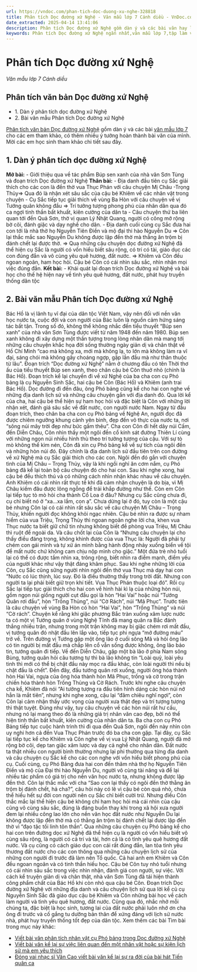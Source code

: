 ```yaml
---
url: https://vndoc.com/phan-tich-doc-duong-xu-nghe-328818
title: Phân tích Dọc đường xứ Nghệ - Văn mẫu lớp 7 Cánh diều - VnDoc.com
date_extracted: 2025-04-14 13:41:06
description: Phân tích Dọc đường xứ Nghệ gồm dàn ý và các bài văn hay lớp 7, cho các em tham khảo và có thêm ý tưởng làm bài.
keywords: Phân tích Dọc đường xứ Nghệ ngắn nhất,văn mẫu lớp 7,tập làm văn lớp 7,ngữ văn 7,buổi học cuối cùng,ngu van 7,văn 7,văn 7 cánh diều,ngữ văn 7 cánh diều,Phân tích văn bản Dọc đường xứ Nghệ ngắn gọn,Phân tích Dọc đường xứ Nghệ,dàn ý Phân tích Dọc đường xứ Nghệ
---
```


# Phân tích Dọc đường xứ Nghệ
 _Văn mẫu lớp 7 Cánh diều_
## Phân tích văn bản Dọc đường xứ Nghệ
  * 1\. Dàn ý phân tích dọc đường xứ Nghệ 
  * 2\. Bài văn mẫu Phân tích Dọc đường xứ Nghệ

[Phân tích văn bản Dọc đường xứ Nghệ](<https://vndoc.com/phan-tich-doc-duong-xu-nghe-328818>) gồm dàn ý và các bài [văn mẫu lớp 7](<https://vndoc.com/van-mau-lop7>) cho các em tham khảo, có thêm nhiều ý tưởng hoàn thành bài văn của mình. Mời các em học sinh tham khảo chi tiết sau đây.
## **1\. Dàn ý phân tích dọc đường xứ Nghệ**
**Mở bài:**
\- Giới thiệu qua về tác phẩm Búp sen xanh của nhà văn Sơn Tùng và đoạn trích Dọc đường xứ Nghệ
**Thân bài:**
\- Địa danh đầu tiên cụ Sắc giải thích cho các con là đền thờ vua Thục Phán với câu chuyện Mị Châu -Trọng Thủy=> Qua đó là nhận xét sâu sắc của cậu bé Khiêm về các nhân vật trong chuyện
\- Cụ Sắc tiếp tục giải thích về vùng Ba Hòn với câu chuyện về vị Tướng quân không đầu => Trí tưởng tượng phong phú của nhân dân qua đó ca ngợi tinh thần bất khuất, kiên cường của dân ta
\- Câu chuyện thứ ba liên quan tới đền Quả Sơn, thờ vị quan Lý Nhật Quang, người có công mở rộng bờ cõi, đánh giặc và dạy nghề cho dân.
\- Địa danh cuối cùng cụ Sắc đưa hai con tới là nhà thờ họ Nguyễn Tiên Điền và mộ đại thi hào Nguyễn Du => Côn lại thắc mắc sao Nguyễn Du không được lập đền thờ mà thằng ăn trộm bị đánh chết lại được thờ.
=> Qua những câu chuyện dọc đường xứ Nghệ đã thể hiện cụ Sắc là người có vốn hiểu biết sâu rộng, có trí có tài, giáo dục các con đúng đắn và vô cùng yêu quê hương, đất nước.
=> Khiêm và Côn đều ngoan ngoãn, ham học hỏi. Cậu bé Côn có cái nhìn sâu sắc, nhìn nhận mọi việc đúng đắn.
**Kết bài:**
\- Khái quát lại đoạn trích Dọc đường xứ Nghệ và bài học cho thế hệ hiện nay về tình yêu quê hương, đất nước, phát huy truyền thống dân tộc
## **2\. Bài văn mẫu Phân tích Dọc đường xứ Nghệ**
Bác Hồ là vị lãnh tụ vĩ đại của dân tộc Việt Nam, vậy nên đối với nền văn học nước ta, cuộc đời và con người của Bác luôn là nguồn cảm hứng sáng tác bất tận. Trong số đó, không thể không nhắc đến tiểu thuyết “Búp sen xanh” của nhà văn Sơn Tùng được viết từ năm 1948 đến năm 1980. Búp sen xanh không đi xây dựng một thần tượng trong lòng nhân dân mà mang tới những câu chuyện khắc họa đời sống thường ngày giản dị và chân thật về Hồ Chí Minh “cao mà không xa, mới mà không lạ, to lớn mà không làm ra vĩ đại, sáng chói mà không gây choáng ngợp, gặp lần đầu mà như thân thuộc từ lâu". Đoạn trích “Dọc đường xứ Nghệ” nằm ở chương đầu có tên Thời thơ ấu của tiểu thuyết Búp sen xanh, theo chân cậu bé Côn thuở nhỏ \(chính là Bác Hồ\). Đoạn trích kể lại chuyến đi về xứ Nghệ của ba cha con cụ Phó bảng là cụ Nguyễn Sinh Sắc, hai cậu bé Côn \(Bác Hồ\) và Khiêm \(anh trai Bác Hồ\). Dọc đường đi đến đâu, ông Phó bảng cũng kể cho hai con nghe về những địa danh lịch sử và những câu chuyện gắn với địa danh đó. Qua lời kể của cha, hai cậu bé thể hiện sự ham học hỏi và đặc biệt là Côn với những lời nhận xét, đánh giá sâu sắc về đất nước, con người nước Nam.
Ngay từ đầu đoạn trích, theo chân ba cha con cụ Phó bảng về Nghệ An, người đọc đã được chiêm ngưỡng khung cảnh yên bình, đẹp đến vô thực của nước ta, nơi “sông núi mây trời đẹp như bức gấm thêu”. Cha con Côn đi hết dãy núi Cấm, đến Diễn Châu, Côn nhìn thấy một ngôi đền cổ kính sát đường Thiên Lí cùng với những ngọn núi nhiều hình thù theo trí tưởng tượng của cậu. Với sự tò mò không thể kìm nén, Côn đã xin cụ Phó bảng kể về sự tích của ngôi đền và những hòn núi đó. Đây chính là địa danh lịch sử đầu tiên trên con đường về xứ Nghệ mà cụ Sắc giải thích cho các con. Ngôi đền đó gắn với chuyện tình của Mị Châu – Trọng Thủy, vậy là khi ngồi nghỉ ăn cơm nắm, cụ Phó bảng đã kể lại toàn bộ câu chuyện đó cho hai con. Sau khi nghe xong, hai cậu bé đều thích thú và có những cách nhìn nhận khác nhau về câu chuyện. Anh Khiêm có cái nhìn rất thực tế khi đã cảm nhận chuyện là do bịa, vì Mị Châu kiếm đâu được lông ngỗng để trải khắp đường như thế. Còn em Côn lại tiếp tục tò mò hỏi cha thành Cổ Loa ở đâu? Nhưng cụ Sắc cũng chưa đi, cụ chỉ biết nó ở “xa...xa lắm, con ạ”.
Chưa dừng lại ở đó, tuy còn là một cậu bé nhưng Côn lại có cái nhìn rất sâu sắc về câu chuyện Mị Châu – Trọng Thủy, khiến người đọc không khỏi ngạc nhiên. Cậu bé nhìn ra được sự nham hiểm của vua Triệu, Trọng Thủy thì ngoan ngoãn nghe lời cha, khen vua Thục nước ta biết giữ chữ tin nhưng không biết đề phòng vua Triệu, Mị Châu thì ruột để ngoài da. Và câu chốt lại của Côn là “Nhưng câu chuyện lại cho thấy điều đáng trọng, không khinh được của vua Thục là: Người đã phải tự chém con gái mình và tự xử án mình bằng hành động nhảy xuống biển về tội để mất nước chứ không cam chịu nộp mình cho giặc.” Một đứa trẻ nhỏ tuổi lại có thể có được tầm nhìn xa, trông rộng, biết nhìn ra điểm mạnh, điểm yếu của người khác như vậy thật đáng khâm phục. Sau khi nghe những lời của Côn, cụ Sắc cũng sững người nhìn ngôi đền thờ vua Thục mà dạy hai con “Nước có lúc thịnh, lúc suy. Đó là điều thường thấy trong trời đất. Nhưng con người ta lại phải biết giữ trọn khí tiết. Vua Thục Phán thuộc loại đó”. Rồi cụ Sắc lại tiếp tục giải thích cho hai con về hình hài kì lạ của những hòn núi, gồm ngọn núi giống người cụt đầu gọi là hòn “Hai Vai” hoặc núi “Tướng Quân rơi đầu”, hòn “Trống Thủng”, núi “Cờ Rách”, núi “Mã Phục”. Trước tiên là câu chuyện về vùng Ba Hòn có hòn “Hai Vai”, hòn “Trống Thủng” và núi “Cờ rách”. Chuyện kể rằng khi giặc phương Bắc tràn xuống xâm lược nước ta có một vị Tướng quân ở vùng Nghệ Tĩnh đã mang quân ra Bắc đánh thắng nhiều trận, nhưng trong một trận không may bị giặc chém rơi mất đầu, vị tướng quân đó nhặt đầu lên lắp vào, tiếp tục phi ngựa “mở đường máu” trở về. Trên đường vị Tướng gặp một ông lão ở cuối sông Mã và hỏi ông lão có tin người bị mất đầu mà chắp lên cổ vẫn sống được không, ông lão bảo tin, tướng quân đi tiếp. Về đến Diễn Châu, gặp một bà lão ở phía Nam sông Bùng, tướng quân hỏi câu tương tự thì bà lão không tin “Loài quỷ, loài yêu tinh thì mới có thể bị chặt đầu này mọc ra đầu khác, còn loài người thì nếu bị chặt đầu là chết”. Đến đây, đầu tướng quân rơi xuống, người ông hóa thành hòn Hai Vai, ngựa của ông hóa thành hòn Mã Phục, trống và cờ trong trận chiến hóa thành hòn Trống Thủng và Cờ Rách. Trước khi nghe câu chuyện cha kể, Khiêm đã nói “Ai tưởng tượng ra đầu tiên hình dáng các hòn núi nớ hẳn là mắt tiên”, nhưng khi nghe xong, cậu lại “đăm chiêu nghĩ ngợi”, còn Côn lại cảm nhận thấy ước vọng của người xưa thật đẹp và trí tượng tượng thì thật tuyệt. Đúng như vậy, tuy câu chuyện về các hòn núi rất hư cấu, nhưng nó lại mang theo đó là những giá trị nhân văn cao đẹp, bởi nó thể hiện tinh thần bất khuất, kiên cường của nhân dân ta.
Ba cha con cụ Phó Bảng tiếp tục cuộc hành trình thì đi qua đền Quả Sơn, ngôi đền này nhìn còn uy nghi hơn cả đền Vua Thục Phán trước đó ba cha con gặp. Tại đây, cụ Sắc lại tiếp tục kể cho Khiêm và Côn nghe về vị vua Lý Nhật Quang, người đã mở rộng bờ cõi, dẹp tan giặc xâm lược và dạy cả nghề cho nhân dân. Đất nước ta thật nhiều con người bình thường nhưng lại phi thường qua từng địa danh và câu chuyện cụ Sắc kể cho các con nghe với vốn hiểu biết phong phú của cụ. Cuối cùng, cụ Phó Bảng đưa hai con đến thăm nhà thợ họ Nguyễn Tiên Điền và mộ của Đại thi hào Nguyễn Du, người vô cùng tài năng và để lại nhiều tác phẩm có giá trị cho nền văn học nước ta, nhưng không được lập đền thờ. Côn lại thắc mắc với cha “Sao con lại thấy có ngôi đền thờ thằng ăn trộm bị đánh chết, hả cha?”, câu hỏi này có lẽ vì cậu bé còn quá nhỏ, chưa thể hiểu hết sự đời con người nên cụ Sắc chỉ biết cười trừ. Nhưng điều Côn thắc mắc lại thể hiện cậu bé không chỉ ham học hỏi mà cái nhìn của cậu cũng vô cùng sâu sắc, đúng là đáng buồn thay khi trong xã hội xưa người đem lại nhiều công lao lớn cho nền văn học đất nước như Nguyễn Du lại không được lập đền thờ mà có thằng ăn trộm bị đánh chết lại được lập đền thờ vì “đạo tặc tối linh tôn thần”. Qua những câu chuyện cụ Phó bảng kể cho hai con trên đường dọc xứ Nghệ đã thể hiện cụ là người có vốn hiểu biết vô cùng sâu rộng, là người có cả trí và tài, hơn cả là có tình yêu quê hương đất nước. Và cụ cũng có cách giáo dục con cái rất đúng đắn, lan tỏa tình yêu thương đất nước cho các con thông qua những câu chuyện lịch sử của những con người đi trước đã làm nên Tổ quốc. Cả hai anh em Khiêm và Côn đều ngoan ngoãn và có tinh thần hiếu học. Cậu bé Côn tuy nhỏ tuổi nhưng có cái nhìn sâu sắc trong việc nhìn nhận, đánh giá con người, sự việc.
Với cách kể truyện giản dị và chân thật, nhà văn Sơn Tùng đã tái hiện thành công phẩm chất của Bác Hồ khi còn nhỏ qua cậu bé Côn. Đoạn trích Dọc đường xứ Nghệ với những địa danh và câu chuyện lịch sử qua lời kể củ cụ Nguyễn Sinh Sắc đã giáo dục cậu bé Khiêm và Côn những bài học về cách làm người và tình yêu quê hương, đất nước. Cũng qua đó, nhắc nhở mỗi chúng ta, đặc biệt là học sinh, tương lai của đất nước phải luôn nhớ ơn cha ông đi trước và cố gắng tu dưỡng bản thân để xứng đáng với lịch sử nước nhà, phát huy truyền thống tốt đẹp của dân tộc.
Xem thêm các bài Tìm bài trong mục này khác:
  * [Viết bài văn phân tích nhân vật cụ Phó bảng trong Dọc đường xứ Nghệ](</viet-bai-van-phan-tich-nhan-vat-cu-pho-bang-trong-doc-duong-xu-nghe-328822>)
  * [Viết bài văn kể lại sự việc liên quan đến một nhân vật hoặc sự kiện lịch sử mà em yêu thích](</viet-bai-van-ke-lai-su-viec-lien-quan-den-mot-nhan-vat-hoac-su-kien-lich-su-ma-em-yeu-thich-268213>)
  * [Đóng vai nhạc sĩ Văn Cao viết bài văn kể lại sự ra đời của bài hát Tiến quân ca](</dong-vai-nhac-si-van-cao-viet-bai-van-ke-lai-su-ra-doi-cua-bai-hat-tien-quan-ca-268217>)

